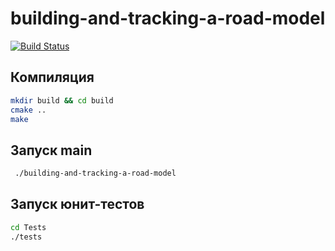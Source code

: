 # building-and-tracking-a-road-model

[![Build Status](https://app.travis-ci.com/alechh/building-and-tracking-a-road-model.svg?token=nkfHMH8bU4FvD1venBAz&branch=master)](https://app.travis-ci.com/alechh/building-and-tracking-a-road-model)

## Компиляция
```bash 
mkdir build && cd build
cmake ..
make
```

## Запуск main
```bash
 ./building-and-tracking-a-road-model
```

## Запуск юнит-тестов
```bash
cd Tests
./tests
```
